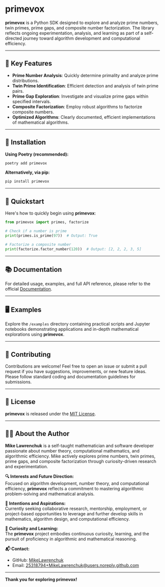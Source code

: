 # primevox

**primevox** is a Python SDK designed to explore and analyze prime numbers, twin primes, prime gaps, and composite number factorization. The library reflects ongoing experimentation, analysis, and learning as part of a self-directed journey toward algorithm development and computational efficiency.

---

## 🔑 Key Features

- **Prime Number Analysis**: Quickly determine primality and analyze prime distributions.
- **Twin Prime Identification**: Efficient detection and analysis of twin prime pairs.
- **Prime Gap Exploration**: Investigate and visualize prime gaps within specified intervals.
- **Composite Factorization**: Employ robust algorithms to factorize composite numbers.
- **Optimized Algorithms**: Clearly documented, efficient implementations of mathematical algorithms.

---

## 🚀 Installation

**Using Poetry (recommended):**

```bash
poetry add primevox
```

**Alternatively, via pip:**

```bash
pip install primevox
```

---

## 🚦 Quickstart

Here's how to quickly begin using **primevox**:

```python
from primevox import primes, factorize

# Check if a number is prime
print(primes.is_prime(97))  # Output: True

# Factorize a composite number
print(factorize.factor_number(120))  # Output: [2, 2, 2, 3, 5]
```

---

## 📚 Documentation

For detailed usage, examples, and full API reference, please refer to the official [Documentation](#link-to-your-docs).

---

## 🖥️ Examples

Explore the `/examples` directory containing practical scripts and Jupyter notebooks demonstrating applications and in-depth mathematical explorations using **primevox**.

---

## 🙌 Contributing

Contributions are welcome! Feel free to open an issue or submit a pull request if you have suggestions, improvements, or new feature ideas. Please follow standard coding and documentation guidelines for submissions.

---

## 📄 License

**primevox** is released under the [MIT License](LICENSE).

---

## 🙋‍♂️ About the Author

**Mike Lawrenchuk** is a self-taught mathematician and software developer passionate about number theory, computational mathematics, and algorithmic efficiency. Mike actively explores prime numbers, twin primes, prime gaps, and composite factorization through curiosity-driven research and experimentation.

**🔍 Interests and Future Direction:**  
Focused on algorithm development, number theory, and computational efficiency, **primevox** reflects a commitment to mastering algorithmic problem-solving and mathematical analysis.

**🎯 Intentions and Aspirations:**  
Currently seeking collaborative research, mentorship, employment, or project-based opportunities to leverage and further develop skills in mathematics, algorithm design, and computational efficiency.

**🌱 Curiosity and Learning:**  
The **primevox** project embodies continuous curiosity, learning, and the pursuit of proficiency in algorithmic and mathematical reasoning.

**📬 Contact:**  
- GitHub: [MikeLawrenchuk](https://github.com/MikeLawrenchuk)  
- Email: [25318794+MikeLawrenchuk@users.noreply.github.com](mailto:25318794+MikeLawrenchuk@users.noreply.github.com)

---

**Thank you for exploring primevox!**

